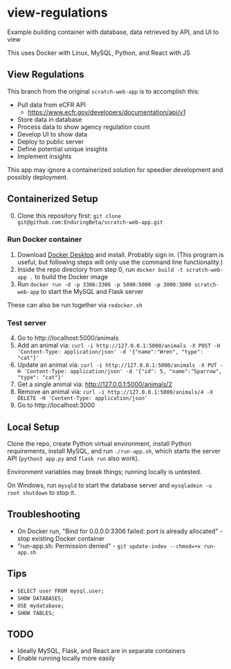# view-regulations

Example building container with database, data retrieved by API, and UI to view

This uses Docker with Linux, MySQL, Python, and React with JS

## View Regulations

This branch from the original `scratch-web-app` is to accomplish this:

* Pull data from eCFR API
    * https://www.ecfr.gov/developers/documentation/api/v1
* Store data in database
* Process data to show agency regulation count
* Develop UI to show data
* Deploy to public server
* Define potential unique insights
* Implement insights

This app may ignore a containerized solution for speedier development and possibly deployment.

## Containerized Setup

0. Clone this repository first: `git clone git@github.com:EnduringBeta/scratch-web-app.git`

### Run Docker container

1. Download [Docker Desktop](https://www.docker.com/) and install. Probably sign in. (This program is useful, but following steps will only use the command line functionality.)
2. Inside the repo directory from step 0, run `docker build -t scratch-web-app .` to build the Docker image
3. Run `docker run -d -p 3306:3306 -p 5000:5000 -p 3000:3000 scratch-web-app` to start the MySQL and Flask server

These can also be run together via `redocker.sh`

### Test server

4. Go to http://localhost:5000/animals
5. Add an animal via: `curl -i http://127.0.0.1:5000/animals -X POST -H 'Content-Type: application/json' -d '{"name":"Wren", "type": "cat"}'`
6. Update an animal via: `curl -i http://127.0.0.1:5000/animals -X PUT -H 'Content-Type: application/json' -d '{"id": 5, "name":"Sparrow", "type": "cat"}'`
7. Get a single animal via: http://127.0.0.1:5000/animals/2
8. Remove an animal via: `curl -i http://127.0.0.1:5000/animals/4 -X DELETE -H 'Content-Type: application/json'`
9. Go to http://localhost:3000

## Local Setup

Clone the repo, create Python virtual environment, install Python requirements, install MySQL, and run `./run-app.sh`, which starts the server API (`python3 app.py` and `flask run` also work).

Environment variables may break things; running locally is untested.

On Windows, run `mysqld` to start the database server and `mysqladmin -u root shutdown` to stop it.

## Troubleshooting

* On Docker run, "Bind for 0.0.0.0:3306 failed: port is already allocated" - stop existing Docker container
* "run-app.sh: Permission denied" - `git update-index --chmod=+x run-app.sh`

## Tips

* `SELECT user FROM mysql.user;`
* `SHOW DATABASES;`
* `USE mydatabase;`
* `SHOW TABLES;`

## TODO

* Ideally MySQL, Flask, and React are in separate containers
* Enable running locally more easily
